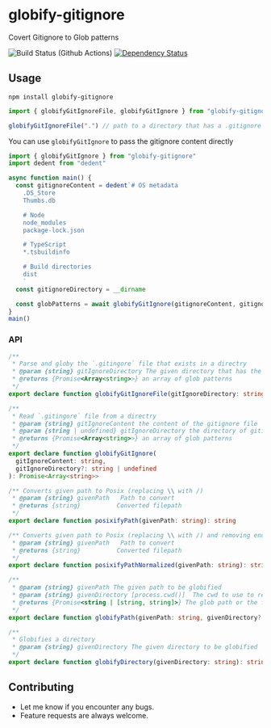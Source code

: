# globify-gitignore

Covert Gitignore to Glob patterns

![Build Status (Github Actions)](https://github.com/atom-ide-community/globify-gitignore/workflows/CI/badge.svg)
[![Dependency Status](https://david-dm.org/atom-ide-community/globify-gitignore.svg)](https://david-dm.org/atom-ide-community/globify-gitignore)

## Usage

```
npm install globify-gitignore
```

```ts
import { globifyGitIgnoreFile, globifyGitIgnore } from "globify-gitignore"

globifyGitIgnoreFile(".") // path to a directory that has a .gitignore
```

You can use `globifyGitIgnore` to pass the gitignore content directly

```ts
import { globifyGitIgnore } from "globify-gitignore"
import dedent from "dedent"

async function main() {
  const gitignoreContent = dedent`# OS metadata
    .DS_Store
    Thumbs.db

    # Node
    node_modules
    package-lock.json

    # TypeScript
    *.tsbuildinfo

    # Build directories
    dist
    `
  const gitignoreDirectory = __dirname

  const globPatterns = await globifyGitIgnore(gitignoreContent, gitignoreDirectory)
}
main()
```

### API

```ts
/**
 * Parse and globy the `.gitingore` file that exists in a directry
 * @param {string} gitIgnoreDirectory The given directory that has the `.gitignore` file
 * @returns {Promise<Array<string>>} an array of glob patterns
 */
export declare function globifyGitIgnoreFile(gitIgnoreDirectory: string): Promise<Array<string>>

/**
 * Read `.gitingore` file from a directry
 * @param {string} gitIgnoreContent the content of the gitignore file
 * @param {string | undefined} gitIgnoreDirectory the directory of gitignore
 * @returns {Promise<Array<string>>} an array of glob patterns
 */
export declare function globifyGitIgnore(
  gitIgnoreContent: string,
  gitIgnoreDirectory?: string | undefined
): Promise<Array<string>>

/** Converts given path to Posix (replacing \\ with /)
 * @param {string} givenPath   Path to convert
 * @returns {string}          Converted filepath
 */
export declare function posixifyPath(givenPath: string): string

/** Converts given path to Posix (replacing \\ with /) and removing ending slashes
 * @param {string} givenPath   Path to convert
 * @returns {string}          Converted filepath
 */
export declare function posixifyPathNormalized(givenPath: string): string

/**
 * @param {string} givenPath The given path to be globified
 * @param {string} givenDirectory [process.cwd()]  The cwd to use to resolve relative pathnames
 * @returns {Promise<string | [string, string]>} The glob path or the file path itself
 */
export declare function globifyPath(givenPath: string, givenDirectory?: string): Promise<string | [string, string]>

/**
 * Globifies a directory
 * @param {string} givenDirectory The given directory to be globified
 */
export declare function globifyDirectory(givenDirectory: string): string
```

## Contributing

- Let me know if you encounter any bugs.
- Feature requests are always welcome.
